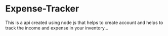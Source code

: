 # Expense-Tracker

This is a api created using node js that helps to create account and helps to track the income and expense in your inventory...
